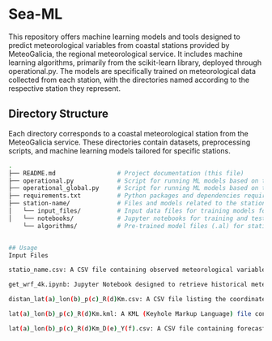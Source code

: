 # Sea-ML

This repository offers machine learning models and tools designed to predict meteorological variables from coastal stations provided by MeteoGalicia, the regional meteorological service. It includes machine learning algorithms, primarily from the scikit-learn library, deployed through operational.py. The models are specifically trained on meteorological data collected from each station, with the directories named according to the respective station they represent.


## Directory Structure
Each directory corresponds to a coastal meteorological station from the MeteoGalicia service. These directories contain datasets, preprocessing scripts, and machine learning models tailored for specific stations.

```bash
.
├── README.md                 # Project documentation (this file)
├── operational.py            # Script for running ML models based on the scikit-learn library
├── operational_global.py     # Script for running ML models based on the scikit-learn library
├── requirements.txt          # Python packages and dependencies required
├── station-name/             # Files and models related to the station-name            
│   └── input_files/          # Input data files for training models for station
│   └── notebooks/            # Jupyter notebooks for training and testing models for station
    └── algorithms/           # Pre-trained model files (.al) for station 


## Usage
Input Files

statio_name.csv: A CSV file containing observed meteorological variables. This file is generated as an output from the (Meteogalicia)[https://www.meteogalicia.gal/observacion/estacions/estacions.action?request_locale=gl.]

get_wrf_4k.ipynb: Jupyter Notebook designed to retrieve historical meteorological data from WRF (Weather Research and Forecasting) models provided by MeteoGalicia. This data is used for model training and analysis.

distan_lat(a)_lon(b)_p(c)_R(d)Km.csv: A CSV file listing the coordinates of the c nearest WRF model grid points to a given airport, specified by its latitude (a) and longitude (b). The file also includes the distance (d) in kilometers between each model grid point and the airport. This file is generated by the get_wrf_4k.ipynb notebook.

lat(a)_lon(b)_p(c)_R(d)Km.kml: A KML (Keyhole Markup Language) file containing the geospatial data from the CSV file described above. It maps the WRF model grid points around the airport for easy visualization in GIS tools like Google Earth. This file is also an output from the get_wrf_4k.ipynb notebook.

lat(a)_lon(b)_p(c)_R(d)Km_D(e)_Y(f).csv: A CSV file containing forecasted meteorological variables from the WRF model, with a forecast range of Day (e) for the year Y(f). The variables are organized by proximity to the airport: variables with subindex 0 correspond to the nearest grid point to the airport’s coordinates (a, b), and subsequent subindices represent increasingly distant grid points. The distance between forecasted points is denoted by (d). This file is produced by the get_wrf_4k.ipynb notebook.
